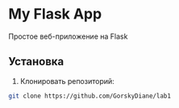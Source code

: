 # My Flask App

Простое веб-приложение на Flask

## Установка

1. Клонировать репозиторий:
```bash
git clone https://github.com/GorskyDiane/lab1
